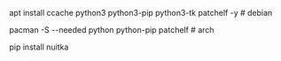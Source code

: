 apt install ccache python3 python3-pip python3-tk patchelf -y # debian

pacman -S --needed python python-pip patchelf # arch

pip install nuitka